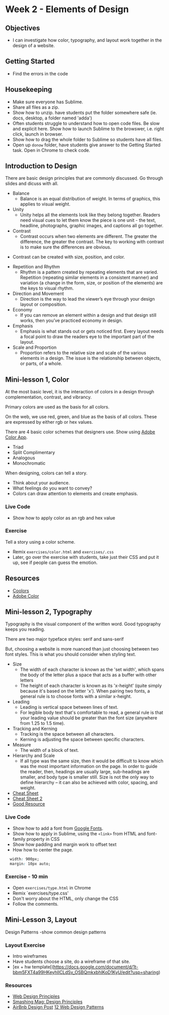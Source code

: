 # Week 2 - Elements of Design

## Objectives
- I can investigate how color, typography, and layout work together in the design of a website.

## Getting Started
- Find the errors in the code

## Housekeeping
- Make sure everyone has Sublime.
- Share all files as a zip. 
- Show how to unzip. have students put the folder somewhere safe (ie. docs, desktop, a folder named 'adda')
- Often students struggle to understand how to open code files. Be slow and explicit here. Show how to launch Sublime to the browswer, i.e. right click, launch in browser.
- Show how to drag the whole folder to Sublime so students have all files.
- Open up `donow` folder, have students give answer to the Getting Started task. Open in Chrome to check code.
 
## Introduction to Design
There are basic design principles that are commonly discussed. Go through slides and dicuss with all. 
- Balance
  + Balance is an equal distribution of weight. In terms of graphics, this applies to visual weight.
- Unity
  + Unity helps all the elements look like they belong together. Readers need visual cues to let them know the piece is one unit - the text, headline, photographs, graphic images, and captions all go together.
- Contrast
  + Contrast occurs when two elements are different. The greater the difference, the greater the contrast. The key to working with contrast is to make sure the differences are obvious.
+ Contrast can be created with size, position, and color.
- Repetition and Rhythm
  + Rhythm is a pattern created by repeating elements that are varied. Repetition (repeating similar elements in a consistent manner) and variation (a change in the form, size, or position of the elements) are the keys to visual rhythm.
- Direction and Movement
  + Direction is the way to lead the viewer’s eye through your design layout or composition.
- Economy
  + If you can remove an element within a design and that design still works, then you’ve practiced economy in design.
- Emphasis
  + Emphasis is what stands out or gets noticed first. Every layout needs a focal point to draw the readers eye to the important part of the layout.
- Scale and Proportion
  + Proportion refers to the relative size and scale of the various elements in a design. The issue is the relationship between objects, or parts, of a whole.

## Mini-lesson 1, Color
At the most basic level, it is the interaction of colors in a design through complementation, contrast, and vibrancy.

Primary colors are used as the basis for all colors.

On the web, we use red, green, and blue as the basis of all colors. These are expressed by either rgb or hex values.

There are 4 basic color schemes that designers use. Show using [Adobe Color App](https://color.adobe.com/).
- Triad
- Split Complimentary
- Analogous
- Monochromatic

When designing, colors can tell a story.
- Think about your audience.
- What feelings do you want to convey?
- Colors can draw attention to elements and create emphasis.

### Live Code
- Show how to apply color as an rgb and hex value

### Exercise
Tell a story using a color scheme.
- Remix `exercises/color.html` and `exercises/.css`
- Later, go over the exercise with students, take just their CSS and put it up, see if people can guess the emotion.

## Resources
- [Coolors](https://coolors.co)
- [Adobe Color](https://color.adobe.com/)

## Mini-lesson 2, Typography
Typography is the visual component of the written word. Good typography keeps you reading.

There are two major typeface styles: serif and sans-serif

But, choosing a website is more nuanced than just choosing between two font styles. This is what you should consider when styling text.
- Size
  + The width of each character is known as the 'set width', which spans the body of the letter plus a space that acts as a buffer with other letters
  + The height of each character is known as its 'x-height' (quite simply because it's based on the letter 'x'). When pairing two fonts, a general rule is to choose fonts with a similar x-height.
- Leading
  + Leading is vertical space between lines of text.
  + For legible body text that's comfortable to read, a general rule is that your leading value should be greater than the font size (anywhere from 1.25 to 1.5 time).
- Tracking and Kerning
  + Tracking is the space between all characters.
  + Kerning is adjusting the space between specific characters.
- Measure
  + The width of a block of text.
- Hierarchy and Scale
  + If all type was the same size, then it would be difficult to know which was the most important information on the page. In order to guide the reader, then, headings are usually large, sub-headings are smaller, and body type is smaller still. Size is not the only way to define hierarchy – it can also be achieved with color, spacing, and weight.
- [Cheat Sheet](http://reference.sitepoint.com/css/typography)
- [Cheat Sheet 2](http://adamschwartz.co/magic-of-css/chapters/5-typography/)
- [Good Resource](http://learn.shayhowe.com/html-css/working-with-typography/)

### Live Code
- Show how to add a font from [Google Fonts](https://fonts.google.com/).
- Show how to apply in Sublime, using the `<link>` from HTML and font-family property in CSS 
- Show how padding and margin work to offset text
- How how to center the page.

``` css
  width: 900px;
  margin: 10px auto;
```

### Exercise - 10 min
- Open `exercises/type.html` in Chrome
- Remix `exercises/type.css'
- Don't worry about the HTML, only change the CSS
- Follow the comments.

## Mini-Lesson 3, Layout
Design Patterns
-show common design patterns

### Layout Exercise
- Intro wireframes
- Have students choose a site, do a wireframe of that site.
- [ex + hw template[(https://docs.google.com/document/d/1t-bbm5FXT4a99HKeyhlICLdSv_OSBQmkxbhlKoD1KyU/edit?usp=sharing)

### Resources
- [Web Design Principles](http://learndesignprinciples.com/index.html)
- [Smashing Mag: Design Principles](https://www.smashingmagazine.com/2015/06/design-principles-compositional-balance-symmetry-asymmetry/)
- [AirBnb Design Post](http://airbnb.design/building-a-visual-language/)
 [12 Web Design Patterns](https://www.uxpin.com/studio/blog/web-layout-best-practices-12-timeless-ui-patterns-explained/)
